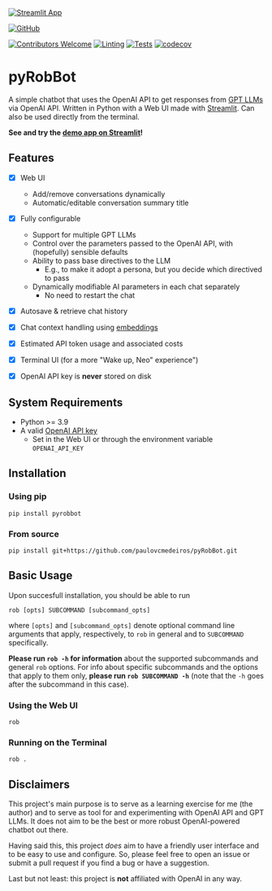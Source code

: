 [![Streamlit App](https://static.streamlit.io/badges/streamlit_badge_black_white.svg)](https://pyrobbot.streamlit.app)

[![GitHub](https://img.shields.io/badge/github-%23121011.svg?style=for-the-badge&logo=github&logoColor=white)](https://github.com/paulovcmedeiros/pyRobBot)

[![Contributors Welcome](https://img.shields.io/badge/Contributors-welcome-<COLOR>.svg)](https://github.com/paulovcmedeiros/pyRobBot/pulls)
[![Linting](https://github.com/paulovcmedeiros/pyRobBot/actions/workflows/linting.yaml/badge.svg)](https://github.com/paulovcmedeiros/pyRobBot/actions/workflows/linting.yaml)
[![Tests](https://github.com/paulovcmedeiros/pyRobBot/actions/workflows/tests.yaml/badge.svg)](https://github.com/paulovcmedeiros/pyRobBot/actions/workflows/tests.yaml)
[![codecov](https://codecov.io/gh/paulovcmedeiros/pyRobBot/graph/badge.svg?token=XI8G1WH9O6)](https://codecov.io/gh/paulovcmedeiros/pyRobBot)

# pyRobBot

A simple chatbot that uses the OpenAI API to get responses from [GPT LLMs](https://platform.openai.com/docs/models) via OpenAI API. Written in Python with a Web UI made with [Streamlit](https://streamlit.io). Can also be used directly from the terminal.

**See and try the [demo app on Streamlit](https://pyrobbot.streamlit.app)!**

## Features
- [x] Web UI
  - Add/remove conversations dynamically
  - Automatic/editable conversation summary title
- [x] Fully configurable
  - Support for multiple GPT LLMs
  - Control over the parameters passed to the OpenAI API, with (hopefully) sensible defaults
  - Ability to pass base directives to the LLM
    - E.g., to make it adopt a persona, but you decide which directived to pass
  - Dynamically modifiable AI parameters in each chat separately
    - No need to restart the chat
- [x] Autosave & retrieve chat history
- [x] Chat context handling using [embeddings](https://platform.openai.com/docs/guides/embeddings)
- [x] Estimated API token usage and associated costs
- [x] Terminal UI (for a more "Wake up, Neo" experience")
- [x] OpenAI API key is **never** stored on disk



## System Requirements
- Python >= 3.9
- A valid [OpenAI API key](https://platform.openai.com/account/api-keys)
  - Set in the Web UI or through the environment variable `OPENAI_API_KEY`

## Installation
### Using pip
```shell
pip install pyrobbot
```

### From source
```shell
pip install git+https://github.com/paulovcmedeiros/pyRobBot.git
```

## Basic Usage
Upon succesfull installation, you should be able to run
```shell
rob [opts] SUBCOMMAND [subcommand_opts]
```
where `[opts]` and `[subcommand_opts]` denote optional command line arguments
that apply, respectively, to `rob` in general and to `SUBCOMMAND`
specifically.

**Please run `rob -h` for information** about the supported subcommands
and general `rob` options. For info about specific subcommands and the
options that apply to them only, **please run `rob SUBCOMMAND -h`** (note
that the `-h` goes after the subcommand in this case).

### Using the Web UI
```shell
rob
```

### Running on the Terminal
```shell
rob .
```
## Disclaimers
This project's main purpose is to serve as a learning exercise for me (the author) and to serve as tool for and experimenting with OpenAI API and GPT LLMs. It does not aim to be the best or more robust OpenAI-powered chatbot out there.

Having said this, this project *does* aim to have a friendly user interface and to be easy to use and configure. So, please feel free to open an issue or submit a pull request if you find a bug or have a suggestion.

Last but not least: this project is **not** affiliated with OpenAI in any way.


